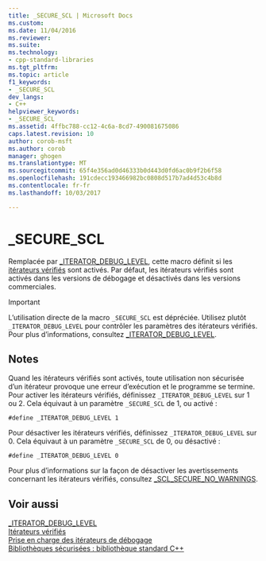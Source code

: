```yaml
---
title: _SECURE_SCL | Microsoft Docs
ms.custom: 
ms.date: 11/04/2016
ms.reviewer: 
ms.suite: 
ms.technology:
- cpp-standard-libraries
ms.tgt_pltfrm: 
ms.topic: article
f1_keywords:
- _SECURE_SCL
dev_langs:
- C++
helpviewer_keywords:
- _SECURE_SCL
ms.assetid: 4ffbc788-cc12-4c6a-8cd7-490081675086
caps.latest.revision: 10
author: corob-msft
ms.author: corob
manager: ghogen
ms.translationtype: MT
ms.sourcegitcommit: 65f4e356ad0d46333b0d443d0fd6ac0b9f2b6f58
ms.openlocfilehash: 191cdecc193466982bc0808d517b7ad4d53c4b8d
ms.contentlocale: fr-fr
ms.lasthandoff: 10/03/2017

---
```

# <a name="securescl"></a>_SECURE_SCL
  
Remplacée par [_ITERATOR_DEBUG_LEVEL](../standard-library/iterator-debug-level.md), cette macro définit si les [itérateurs vérifiés](../standard-library/checked-iterators.md) sont activés. Par défaut, les itérateurs vérifiés sont activés dans les versions de débogage et désactivés dans les versions commerciales.  
  
> [!IMPORTANT]
> L’utilisation directe de la macro `_SECURE_SCL` est dépréciée. Utilisez plutôt `_ITERATOR_DEBUG_LEVEL` pour contrôler les paramètres des itérateurs vérifiés. Pour plus d’informations, consultez [_ITERATOR_DEBUG_LEVEL](../standard-library/iterator-debug-level.md).  
  
## <a name="remarks"></a>Notes  
  
Quand les itérateurs vérifiés sont activés, toute utilisation non sécurisée d’un itérateur provoque une erreur d’exécution et le programme se termine. Pour activer les itérateurs vérifiés, définissez `_ITERATOR_DEBUG_LEVEL` sur 1 ou 2. Cela équivaut à un paramètre `_SECURE_SCL` de 1, ou activé :  
  
```  
#define _ITERATOR_DEBUG_LEVEL 1  
```  
  
Pour désactiver les itérateurs vérifiés, définissez `_ITERATOR_DEBUG_LEVEL` sur 0. Cela équivaut à un paramètre `_SECURE_SCL` de 0, ou désactivé :  
  
```  
#define _ITERATOR_DEBUG_LEVEL 0  
```  
  
Pour plus d’informations sur la façon de désactiver les avertissements concernant les itérateurs vérifiés, consultez [_SCL_SECURE_NO_WARNINGS](../standard-library/scl-secure-no-warnings.md).  
  
## <a name="see-also"></a>Voir aussi  
[_ITERATOR_DEBUG_LEVEL](../standard-library/iterator-debug-level.md)   
[Itérateurs vérifiés](../standard-library/checked-iterators.md)   
[Prise en charge des itérateurs de débogage](../standard-library/debug-iterator-support.md)   
[Bibliothèques sécurisées : bibliothèque standard C++](../standard-library/safe-libraries-cpp-standard-library.md)


